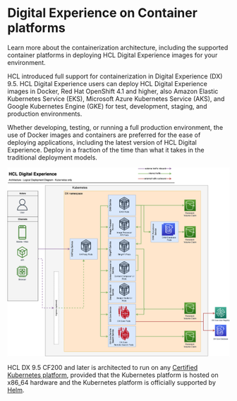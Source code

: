# Digital Experience on Container platforms

Learn more about the containerization architecture, including the supported container platforms in deploying HCL Digital Experience images for your environment.

HCL introduced full support for containerization in Digital Experience \(DX\) 9.5. HCL Digital Experience users can deploy HCL Digital Experience images in Docker, Red Hat OpenShift 4.1 and higher, also Amazon Elastic Kubernetes Service \(EKS\), Microsoft Azure Kubernetes Service \(AKS\), and Google Kubernetes Engine \(GKE\) for test, development, staging, and production environments.

Whether developing, testing, or running a full production environment, the use of Docker images and containers are preferred for the ease of deploying applications, including the latest version of HCL Digital Experience. Deploy in a fraction of the time than what it takes in the traditional deployment models.

![Containerization Architecture Overview](../../../images/haproxy-optional-ingress-architecture.png)

HCL DX 9.5 CF200 and later is architected to run on any [Certified Kubernetes platform](https://www.cncf.io/certification/software-conformance), provided that the Kubernetes platform is hosted on x86_64 hardware and the Kubernetes platform is officially supported by [Helm](https://helm.sh/docs/topics/kubernetes_distros/).
